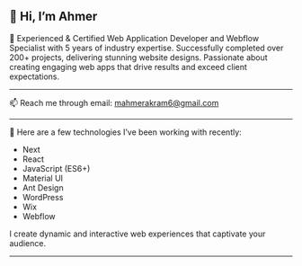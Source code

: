 ## 👋 Hi, I’m Ahmer

👀 Experienced & Certified Web Application Developer and Webflow Specialist with 5 years of industry expertise. Successfully completed over 200+ projects, delivering stunning website designs. Passionate about creating engaging web apps that drive results and exceed client expectations.

<hr />

📫 Reach me through email: mahmerakram6@gmail.com
<hr />
🌱 Here are a few technologies I’ve been working with recently:
  <ul>
    <li>Next</li>
    <li>React</li>
    <li>JavaScript (ES6+)</li>
    <li>Material UI</li>
    <li>Ant Design</li>
    <li>WordPress</li>
    <li>Wix</li>
    <li>Webflow</li>
  </ul>
  I create dynamic and interactive web experiences that captivate your audience.
  <hr />


<!---
ahmersdev/ahmersdev is a ✨ special ✨ repository because its `README.md` (this file) appears on your GitHub profile.
You can click the Preview link to take a look at your changes.
--->
